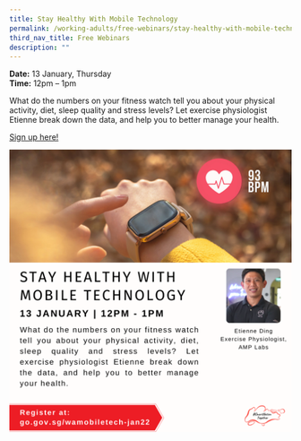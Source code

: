```yaml
---
title: Stay Healthy With Mobile Technology
permalink: /working-adults/free-webinars/stay-healthy-with-mobile-technology
third_nav_title: Free Webinars
description: ""
---
```


**Date:** 13 January, Thursday
<br>**Time:** 12pm – 1pm

What do the numbers on your fitness watch tell you about your physical activity, diet, sleep quality and stress levels? Let exercise physiologist Etienne break down the data, and help you to better manage your health.

[Sign up here!](https://zoom.us/webinar/register/2116393827847/WN_mHqMUyD5SAqMYRWl_kbCdA)

![Alt text for image on Isomer site](/images/13-Jan-WA.png)
